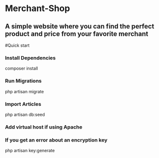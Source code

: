 <h1>Merchant-Shop</h1>
<h2>A simple website where you can find the perfect product and price from your favorite merchant</h2>

#Quick start

<h3>Install Dependencies</h3>
composer install

<h3>Run Migrations</h3>
php artisan migrate

<h3>Import Articles</h3>
php artisan db:seed

<h3> Add virtual host if using Apache</h3>

<h3> If you get an error about an encryption key</h3>
php artisan key:generate

